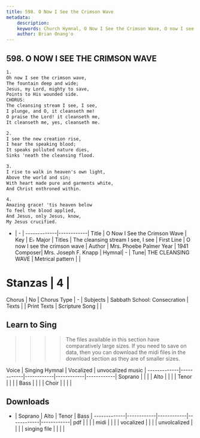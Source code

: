 ```yaml
---
title: 598. O Now I See the Crimson Wave
metadata:
    description: 
    keywords: Church Hymnal, O Now I See the Crimson Wave, O now I see the crimson wave, The cleansing stream I see, I see
    author: Brian Onang'o
---
```



## 598. O NOW I SEE THE CRIMSON WAVE

```txt
1.
Oh now I see the crimson wave,
The fountain deep and wide;
Jesus, my Lord, mighty to save,
Points to His wounded side.
CHORUS:
The cleansing stream I see, I see,
I plunge, and O, it cleanseth me!
O praise the Lord! it cleanseth me,
It cleanseth me, yes, cleanseth me.

2.
I see the new creation rise,
I hear the speaking blood;
It speaks polluted nature dies,
Sinks 'neath the cleansing flood.

3.
I rise to walk in heaven's own light,
Above the world and sin;
With heart made pure and garments white,
And Christ enthroned within.

4.
Amazing grace! 'tis heaven below
To feel the blood applied,
And Jesus, only Jesus, know,
My Jesus crucified.
```

- |   -  |
-------------|------------|
Title | O Now I See the Crimson Wave |
Key | E♭ Major |
Titles | The cleansing stream I see, I see |
First Line | O now I see the crimson wave |
Author | Mrs. Phoebe Palmer
Year | 1941
Composer| Mrs. Joseph F. Knapp |
Hymnal|  - |
Tune| THE CLEANSING WAVE |
Metrical pattern | |
# Stanzas | 4 |
Chorus | No |
Chorus Type | - |
Subjects | Sabbath School: Consecration |
Texts |  |
Print Texts | 
Scripture Song |  |
  
## Learn to Sing

>>>> The files available in this section have comparatively large sizes. If you need to save on data, then you can download the midi files in the download section as they are of smaller sizes.

Voice |  Singing Hymnal | Vocalized | unvocalized music |
-------------|------------|------------|------------|------------|
Soprano | | | |
Alto | | | |
Tenor | | | |
Bass | | | |
Choir | | | |

## Downloads

- |  Soprano | Alto | Tenor | Bass |
-------------|------------|------------|------------|------------|
pdf | | | |
midi | | | |
vocalized | | | |
unvolcalized | | | |
singing file | | | |
  
